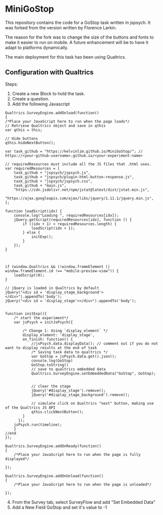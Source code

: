 # MiniGoStop

This repository contains the code for a GoStop task written in jspsych. 
It was forked from the version
written by Florence Larkin.  

The reason for the fork was to change the size of the buttons and fonts to make it
easier to run on mobile.  A future enhancement will be to have it adapt to platforms
dynamically.

The main deployment for this task has been using Qualtrics.

## Configuration with Qualtrics

Steps:

1. Create a new Block to hold the task.
2. Create a question.
3. Add the following Javascript
   
```
Qualtrics.SurveyEngine.addOnload(function()
{
/*Place your JavaScript here to run when the page loads*/
// Retrieve Qualtrics object and save in qthis
var qthis = this;

// Hide buttons
qthis.hideNextButton();

var task_github = "https://kelvinlim.github.io/MiniGoStop/"; // https://<your-github-username>.github.io/<your-experiment-name>

// requiredResources must include all the JS files that .html uses.
var requiredResources = [
	task_github + "jspsych/jspsych.js",
	task_github + "jspsych/plugin-html-button-response.js", 
	task_github + "jspsych/jspsych.css",
	task_github + "main.js",
	"https://cdn.jsdelivr.net/npm/jstat@latest/dist/jstat.min.js",
    "https://ajax.googleapis.com/ajax/libs/jquery/1.11.1/jquery.min.js",
];

function loadScript(idx) {
    console.log("Loading ", requiredResources[idx]);
    jQuery.getScript(requiredResources[idx], function () {
        if ((idx + 1) < requiredResources.length) {
            loadScript(idx + 1);
        } else {
            initExp();
        }
    });
}



if (window.Qualtrics && (!window.frameElement || window.frameElement.id !== "mobile-preview-view")) {
    loadScript(0);
}

// jQuery is loaded in Qualtrics by default
jQuery("<div id = 'display_stage_background'></div>").appendTo('body');
jQuery("<div id = 'display_stage'></div>").appendTo('body');


function initExp(){
    /* start the experiment*/
    var jsPsych = initJsPsych({
		
        /* Change 1: Using `display_element` */
        display_element: 'display_stage',
        on_finish: function() {
            //jsPsych.data.displayData(); // comment out if you do not want to display results at the end of task
            /* Saving task data to qualtrics */
			var GoStop = jsPsych.data.get().json();
			console.log(GoStop)
			GoStop.toString()
			// save to qualtrics embedded data
			Qualtrics.SurveyEngine.setEmbeddedData("GoStop", GoStop);
			
           
            // clear the stage
            jQuery('#display_stage').remove();
            jQuery('#display_stage_background').remove();

            // simulate click on Qualtrics "next" button, making use of the Qualtrics JS API
            qthis.clickNextButton();
        }
      }); 
	jsPsych.run(timeline);
    }
//end
});

Qualtrics.SurveyEngine.addOnReady(function()
{
	/*Place your JavaScript here to run when the page is fully displayed*/

});

Qualtrics.SurveyEngine.addOnUnload(function()
{
	/*Place your JavaScript here to run when the page is unloaded*/

});

```

4. From the Survey tab, select SurveyFlow and add "Set Embedded Data"
5. Add a New Field GoStop and set it's value to -1
